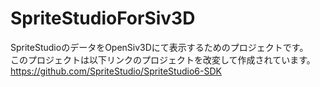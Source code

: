 # SpriteStudioForSiv3D
SpriteStudioのデータをOpenSiv3Dにて表示するためのプロジェクトです。  
このプロジェクトは以下リンクのプロジェクトを改変して作成されています。  
https://github.com/SpriteStudio/SpriteStudio6-SDK
